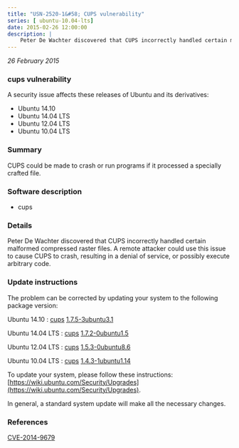 ```yaml
---
title: "USN-2520-1&#58; CUPS vulnerability"
series: [ ubuntu-10.04-lts]
date: 2015-02-26 12:00:00
description: |
    Peter De Wachter discovered that CUPS incorrectly handled certain malformed compressed raster files. A remote attacker could use this issue to cause CUPS to crash, resulting in a denial of service, or possibly execute arbitrary code. 
--- 
```

 
 

*26 February 2015*

### cups vulnerability

A security issue affects these releases of Ubuntu and its derivatives:

* Ubuntu 14.10
* Ubuntu 14.04 LTS
* Ubuntu 12.04 LTS
* Ubuntu 10.04 LTS

### Summary

CUPS could be made to crash or run programs if it processed a specially crafted file.

### Software description

* cups 

### Details

Peter De Wachter discovered that CUPS incorrectly handled certain malformed compressed raster files. A remote attacker could use this issue to cause CUPS to crash, resulting in a denial of service, or possibly execute arbitrary code. 

### Update instructions

The problem can be corrected by updating your system to the following package version:

Ubuntu 14.10
 : [cups](https://launchpad.net/ubuntu/+source/cups) <span> [1.7.5-3ubuntu3.1](https://launchpad.net/ubuntu/+source/cups/1.7.5-3ubuntu3.1) </span> 

Ubuntu 14.04 LTS
 : [cups](https://launchpad.net/ubuntu/+source/cups) <span> [1.7.2-0ubuntu1.5](https://launchpad.net/ubuntu/+source/cups/1.7.2-0ubuntu1.5) </span> 

Ubuntu 12.04 LTS
 : [cups](https://launchpad.net/ubuntu/+source/cups) <span> [1.5.3-0ubuntu8.6](https://launchpad.net/ubuntu/+source/cups/1.5.3-0ubuntu8.6) </span> 

Ubuntu 10.04 LTS
 : [cups](https://launchpad.net/ubuntu/+source/cups) <span> [1.4.3-1ubuntu1.14](https://launchpad.net/ubuntu/+source/cups/1.4.3-1ubuntu1.14) </span> 

To update your system, please follow these instructions: [https://wiki.ubuntu.com/Security/Upgrades](https://wiki.ubuntu.com/Security/Upgrades).

In general, a standard system update will make all the necessary changes. 

### References

 
 [CVE-2014-9679](http://people.ubuntu.com/~ubuntu-security/cve/CVE-2014-9679)
 


